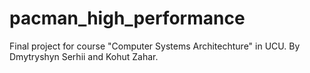 # pacman_high_performance
Final project for course "Computer Systems Architechture" in UCU. By Dmytryshyn Serhii and Kohut Zahar.